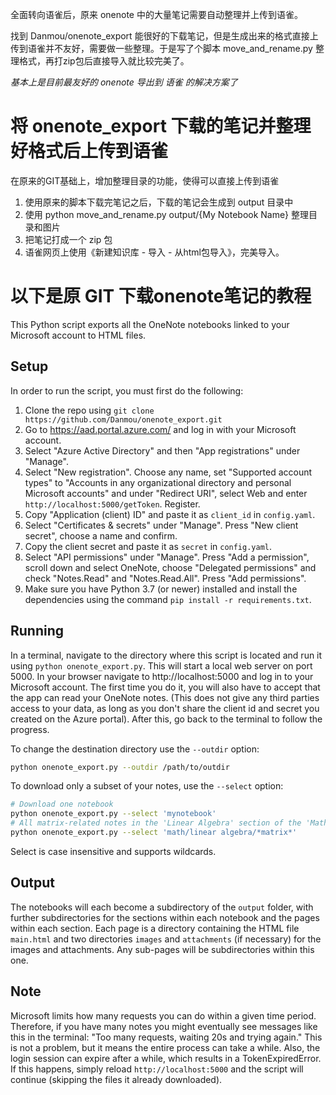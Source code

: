 全面转向语雀后，原来 onenote 中的大量笔记需要自动整理并上传到语雀。

找到 Danmou/onenote_export 能很好的下载笔记，但是生成出来的格式直接上传到语雀并不友好，需要做一些整理。于是写了个脚本  move_and_rename.py 整理格式，再打zip包后直接导入就比较完美了。

*基本上是目前最友好的 onenote 导出到 语雀 的解决方案了*


# 将 onenote_export 下载的笔记并整理好格式后上传到语雀
在原来的GIT基础上，增加整理目录的功能，使得可以直接上传到语雀

1. 使用原来的脚本下载完笔记之后，下载的笔记会生成到 output 目录中
2. 使用 python move_and_rename.py output/{My Notebook Name} 整理目录和图片
3. 把笔记打成一个 zip 包
4. 语雀网页上使用《新建知识库 - 导入 - 从html包导入》，完美导入。



# 以下是原 GIT 下载onenote笔记的教程

This Python script exports all the OneNote notebooks linked to your Microsoft account to HTML files.

## Setup
In order to run the script, you must first do the following:
1. Clone the repo using `git clone https://github.com/Danmou/onenote_export.git`
2. Go to https://aad.portal.azure.com/ and log in with your Microsoft account.
3. Select "Azure Active Directory" and then "App registrations" under "Manage".
4. Select "New registration". Choose any name, set "Supported account types" to "Accounts in any 
   organizational directory and personal Microsoft accounts" and under "Redirect URI", select Web 
   and enter `http://localhost:5000/getToken`. Register.
5. Copy "Application (client) ID" and paste it as `client_id` in `config.yaml`.
6. Select "Certificates & secrets" under "Manage". Press "New client secret", choose a name and 
   confirm.
7. Copy the client secret and paste it as `secret` in `config.yaml`.
8. Select "API permissions" under "Manage". Press "Add a permission", scroll down and select OneNote, 
   choose "Delegated permissions" and check "Notes.Read" and "Notes.Read.All". Press "Add 
   permissions".
9. Make sure you have Python 3.7 (or newer) installed and install the dependencies using the command 
   `pip install -r requirements.txt`.

## Running
In a terminal, navigate to the directory where this script is located and run it using 
`python onenote_export.py`. This will start a local web server on port 5000. 
In your browser navigate to http://localhost:5000 and log in to your Microsoft account. 
The first time you do it, you will also have to accept that the app can read your OneNote notes. 
(This does not give any third parties access to your data, as long as you don't share the client id 
and secret you created on the Azure portal). After this, go back to the terminal to follow the progress.

To change the destination directory use the `--outdir` option:
```bash
python onenote_export.py --outdir /path/to/outdir
```

To download only a subset of your notes, use the `--select` option:
```bash
# Download one notebook
python onenote_export.py --select 'mynotebook'
# All matrix-related notes in the 'Linear Algebra' section of the 'Math' notebook.
python onenote_export.py --select 'math/linear algebra/*matrix*'
```
Select is case insensitive and supports wildcards.

## Output
The notebooks will each become a subdirectory of the `output` folder, with further subdirectories 
for the sections within each notebook and the pages within each section. Each page is a directory 
containing the HTML file `main.html` and two directories `images` and `attachments` (if necessary) 
for the images and attachments. Any sub-pages will be subdirectories within this one.

## Note
Microsoft limits how many requests you can do within a given time period. Therefore, if you have many 
notes you might eventually see messages like this in the terminal: "Too many requests, waiting 20s and 
trying again." This is not a problem, but it means the entire process can take a while. Also, the login 
session can expire after a while, which results in a TokenExpiredError. If this happens, simply reload 
`http://localhost:5000` and the script will continue (skipping the files it already downloaded).
